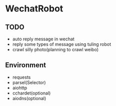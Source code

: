 # WechatRobot
## TODO
 - auto reply message in wechat
 - reply some types of message using tuling robot
 - crawl silly photo(planning to crawl weibo)

## Environment
 - requests
 - parsel(Selector)
 - aiohttp
 - cchardet(optional)
 - aiodns(optional)